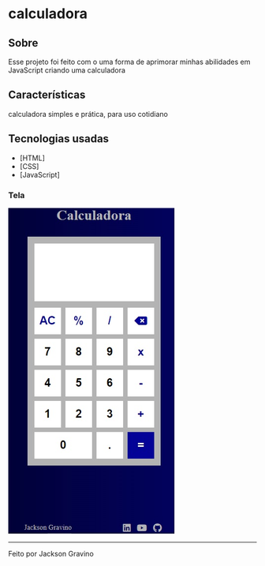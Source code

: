 # calculadora

## Sobre

<p>Esse projeto foi feito com o uma forma de aprimorar minhas abilidades em JavaScript criando uma calculadora</p>

## Características

<p>calculadora simples e prática, para uso cotidiano</p>

## Tecnologias usadas

- [HTML]
- [CSS]
- [JavaScript]

### Tela

<div>
  <img alt="Readme" title="Readme" src="calculadoraREADME.jpg" />
</div>

---

Feito por Jackson Gravino
